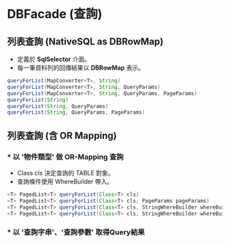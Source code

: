 # DBFacade (查詢)


## 列表查詢 (NativeSQL as DBRowMap)

* 定義於 **SqlSelector** 介面。
* 每一筆資料列的回傳結果以 **DBRowMap** 表示。

``` java
queryForList(MapConverter<T>, String)
queryForList(MapConverter<T>, String, QueryParams)
queryForList(MapConverter<T>, String, QueryParams, PageParams)
queryForList(String)
queryForList(String, QueryParams)
queryForList(String, QueryParams, PageParams)
```

## 列表查詢 (含 OR Mapping)


### * 以 '物件類型' 做 OR-Mapping 查詢

* Class<T> cls 決定查詢的 TABLE 對象。
* 查詢條件使用 WhereBuilder 帶入。

``` java
<T> PagedList<T> queryForList(Class<T> cls) 
<T> PagedList<T> queryForList(Class<T> cls, PageParams pageParams) 
<T> PagedList<T> queryForList(Class<T> cls, StringWhereBuilder whereBuilder) 
<T> PagedList<T> queryForList(Class<T> cls, StringWhereBuilder whereBuilder, PageParams pageParams);
```


### * 以 '查詢字串'、'查詢參數' 取得Query結果






